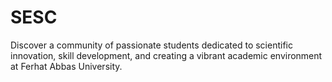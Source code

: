# SESC
Discover a community of passionate students dedicated to scientific innovation, skill development, and creating a vibrant academic environment at Ferhat Abbas University.
